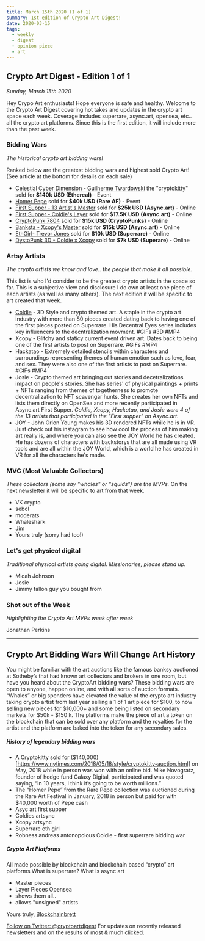 ```yaml
---
title: March 15th 2020 (1 of 1)
summary: 1st edition of Crypto Art Digest!
date: 2020-03-15
tags:
  - weekly
  - digest
  - opinion piece
  - art
---
```


## Crypto Art Digest - Edition 1 of 1
 *Sunday, March 15th 2020*

Hey Crypo Art enthusiasts! Hope everyone is safe and healthy.
Welcome to the Crypto Art Digest covering hot takes and updates
in the crypto art space each week. Coverage includes superrare, 
async.art, opensea, etc.. all the crypto art platforms. Since 
this is the first edition, it will include more than the past week.

### Bidding Wars 
*The historical crypto art bidding wars!*

Ranked below are the greatest bidding wars and highest sold Crypto Art!
(See article at the bottom for details on each sale)

* [Celestial Cyber Dimension - Guilherme Twardowski](https://www.nytimes.com/2018/05/18/style/cryptokitty-auction.html) the "cryptokitty" sold for **$140k USD (Ethereal)** - Event
* [Homer Pepe](https://mashable.com/2018/01/25/homer-pepe-rare-digital-art-auction/) sold for **$40k USD (Rare AF)** - Event
* [First Supper - 13 Artist's Master](https://twitter.com/AsyncArt/status/1233482051548065793) sold for **$25k USD (Async.art)** - Online 
* [First Supper - Coldie's Layer](https://twitter.com/web3brett/status/1234240533045956613) sold for **$17.5K USD (Async.art)** - Online
* [CryptoPunk 7804](https://www.larvalabs.com/cryptopunks/details/7804) sold for **$15k USD (CryptoPunks)** - Online 
* [Banksta - Xcopy's Master](https://async.art/art/master/0x6c424c25e9f1fff9642cb5b7750b0db7312c29ad-28) sold for **$15k USD (Async.art)** - Online
* [EthGirl- Trevor Jones](https://news.bitstarz.com/ethgirl-nft-artwork-sells-for-record-72-1-eth) sold for **$10k USD (Superrare)** - Online
* [DystoPunk 3D - Coldie x Xcopy]() sold for **$7k USD (Superare)** - Online

### Artsy Artists
*The crypto artists we know and love.. the people that make it
all possible.*

This list is who I'd consider to be the greatest crypto artists in 
the space so far. This is a subjective view and disclosure I do own
at least one piece of each artists (as well as many others). The next 
edition it will be specific to art created that week.

* [Coldie](https://twitter.com/Coldie) - 3D Style and crypto themed art. A staple in the crypto
art industry with more than 80 pieces created dating back to having 
one of the first pieces posted on Superrare. His Decentral Eyes series
includes key influencers to the decntralization movment. #GIFs #3D #MP4
* Xcopy - Glitchy and staticy current event driven art. Dates back to 
being one of the first artists to post on Superrare. #GIFs #MP4
* Hackatao - Extremely detailed stencils within characters and
surroundings representing themes of human emotion such as love, 
fear, and sex. They were also one of the first artists to post on 
Superrare. #GIFs #MP4
* Josie - Crypto themed art bringing out stories and decetralizations
impact on people's stories. She has series' of physical paintings +
prints + NFTs ranging from themes of togetherness to promote decentralization
to NFT scavengar hunts. She creates her own NFTs and lists them directly
on OpenSea and more recently participated in Async.art First Supper.
*Coldie, Xcopy, Hackatao, and Josie were 4 of the 13 artists that 
participated in the "First supper" on Async.art.*
* JOY - John Orion Young makes his 3D rendered NFTs while he is in VR.
Just check out his instagram to see how cool the process of him making 
art really is, and where you can also see the JOY World he has created. 
He has dozens of characters with backstorys that are all made using VR 
tools and are all within the JOY World, which is a world he has created 
in VR for all the characters he's made. 


### MVC (Most Valuable Collectors)
*These collectors (some say "whales" or "squids") are the MVPs.*
On the next newsletter it will be specific to art from that week.

* VK crypto
* sebcl 
* moderats
* Whaleshark
* Jim
* Yours truly (sorry had too!)

### Let's get ~~physical~~ digital
*Traditional physical artists going digital. Missionaries, please
stand up.*

* Micah Johnson
* Josie
* Jimmy fallon guy you bought from

### Shot out of the Week
*Highlighting the Crypto Art MVPs week after week*

Jonathan Perkins

-----------------------------------------------------------

## Crypto Art Bidding Wars Will Change Art History 

You might be familiar with the art auctions like the famous banksy
auctioned at Sotheby’s that had known art collectors and brokers 
in one room, but have you heard about the CryptoArt bidding wars? 
These bidding wars are open to anyone, happen online, and with all 
sorts of auction formats. “Whales” or big spenders have elevated 
the value of  the crypto art industry taking crypto artist from 
last year selling a 1 of 1 art piece for $100, to now selling new 
pieces for $10,000+ and some being listed on secondary markets for 
$50k - $150 k. The platforms make the piece of art a token on the 
blockchain that can be sold over any platform and the royalties for 
the artist and the platform are baked into the token for any 
secondary sales.

##### History of legendary bidding wars
* A Cryptokitty sold for ($140,000)[https://www.nytimes.com/2018/05/18/style/cryptokitty-auction.html] on May, 2018 while in person was won with an online bid. Mike Novogratz, founder of hedge fund Galaxy Digital, participated and was quoted saying, “In 10 years, I think it’s going to be worth millions.”
* The “Homer Pepe” from the Rare Pepe collection was auctioned during the Rare Art Festival in January, 2018 in person but paid for with $40,000 worth of Pepe cash 
* Asyc art first supper 
* Coldies artsync
* Xcopy artsync
* Superrare eth girl
* Robness andreas antonopolous Coldie - first superrare bidding war

##### Crypto Art Platforms
All made possible by blockchain and blockchain based “crypto” art platforms
What is superrare?
What is async art 
- Master pieces
- Layer Pieces
Opensea 
- shows them all.. 
- allows "unsigned" artists




Yours truly,
[Blockchainbrett](https://twitter.com/web3brett)

<a class="twitter-follow-button"
  href="https://twitter.com/cryptoartdigest">
Follow on Twitter: @cryptoartdigest</a>
For updates on recently released newsletters
and on the results of most & much clicked.